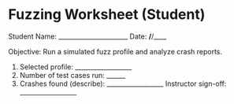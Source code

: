 # Fuzzing Worksheet (Student)

Student Name: ______________________ Date: __/__/____

Objective: Run a simulated fuzz profile and analyze crash reports.

1. Selected profile: __________________
2. Number of test cases run: ______
3. Crashes found (describe): __________________
Instructor sign-off: __________________
